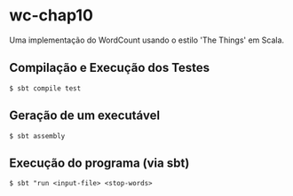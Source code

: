 # wc-chap10

Uma implementação do WordCount usando o estilo 'The Things' em 
Scala. 

## Compilação e Execução dos Testes

```{shell} 
$ sbt compile test
```

## Geração de um executável

```{shell} 
$ sbt assembly
```

## Execução do programa (via sbt) 

```{shell} 
$ sbt "run <input-file> <stop-words>
```


